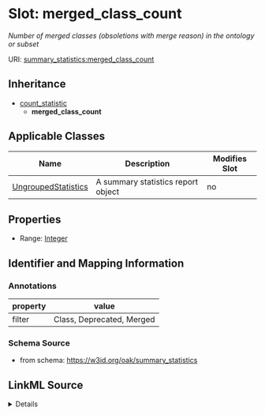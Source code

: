 

# Slot: merged_class_count


_Number of merged classes (obsoletions with merge reason) in the ontology or subset_



URI: [summary_statistics:merged_class_count](https://w3id.org/oaklib/summary_statistics.merged_class_count)




## Inheritance

* [count_statistic](count_statistic.md)
    * **merged_class_count**






## Applicable Classes

| Name | Description | Modifies Slot |
| --- | --- | --- |
| [UngroupedStatistics](UngroupedStatistics.md) | A summary statistics report object |  no  |







## Properties

* Range: [Integer](Integer.md)





## Identifier and Mapping Information





### Annotations

| property | value |
| --- | --- |
| filter | Class, Deprecated, Merged |



### Schema Source


* from schema: https://w3id.org/oak/summary_statistics




## LinkML Source

<details>
```yaml
name: merged_class_count
annotations:
  filter:
    tag: filter
    value: Class, Deprecated, Merged
description: Number of merged classes (obsoletions with merge reason) in the ontology
  or subset
from_schema: https://w3id.org/oak/summary_statistics
rank: 1000
is_a: count_statistic
alias: merged_class_count
owner: UngroupedStatistics
domain_of:
- UngroupedStatistics
slot_group: class_statistic_group
range: integer

```
</details>